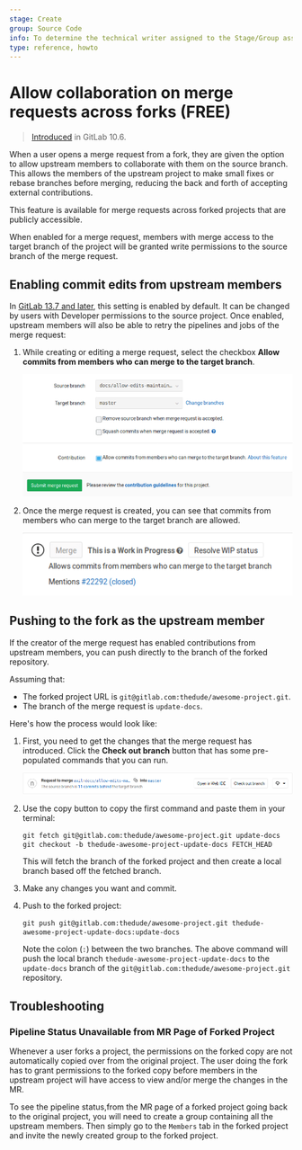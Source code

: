 ```yaml
---
stage: Create
group: Source Code
info: To determine the technical writer assigned to the Stage/Group associated with this page, see https://about.gitlab.com/handbook/engineering/ux/technical-writing/#assignments
type: reference, howto
---
```


# Allow collaboration on merge requests across forks **(FREE)**

> [Introduced](https://gitlab.com/gitlab-org/gitlab-foss/-/merge_requests/17395) in GitLab 10.6.

When a user opens a merge request from a fork, they are given the option to allow
upstream members to collaborate with them on the source branch. This allows
the members of the upstream project to make small fixes or rebase branches
before merging, reducing the back and forth of accepting external contributions.

This feature is available for merge requests across forked projects that are
publicly accessible.

When enabled for a merge request, members with merge access to the target
branch of the project will be granted write permissions to the source branch
of the merge request.

## Enabling commit edits from upstream members

In [GitLab 13.7 and later](https://gitlab.com/gitlab-org/gitlab/-/issues/23308),
this setting is enabled by default. It can be changed by users with Developer
permissions to the source project. Once enabled, upstream members will also be
able to retry the pipelines and jobs of the merge request:

1. While creating or editing a merge request, select the checkbox **Allow
   commits from members who can merge to the target branch**.

   ![Enable contribution](img/allow_collaboration.png)

1. Once the merge request is created, you can see that commits from members who
   can merge to the target branch are allowed.

   ![Check that contribution is enabled](img/allow_collaboration_after_save.png)

## Pushing to the fork as the upstream member

If the creator of the merge request has enabled contributions from upstream
members, you can push directly to the branch of the forked repository.

Assuming that:

- The forked project URL is `git@gitlab.com:thedude/awesome-project.git`.
- The branch of the merge request is `update-docs`.

Here's how the process would look like:

1. First, you need to get the changes that the merge request has introduced.
   Click the **Check out branch** button that has some pre-populated
   commands that you can run.

   ![Check out branch button](img/checkout_button.png)

1. Use the copy button to copy the first command and paste them
   in your terminal:

   ```shell
   git fetch git@gitlab.com:thedude/awesome-project.git update-docs
   git checkout -b thedude-awesome-project-update-docs FETCH_HEAD
   ```

   This will fetch the branch of the forked project and then create a local branch
   based off the fetched branch.

1. Make any changes you want and commit.
1. Push to the forked project:

   ```shell
   git push git@gitlab.com:thedude/awesome-project.git thedude-awesome-project-update-docs:update-docs
   ```

   Note the colon (`:`) between the two branches. The above command will push the
   local branch `thedude-awesome-project-update-docs` to the
   `update-docs` branch of the `git@gitlab.com:thedude/awesome-project.git` repository.

## Troubleshooting

### Pipeline Status Unavailable from MR Page of Forked Project 

Whenever a user forks a project, the permissions on the forked copy are not automatically copied over from the original project. The user doing the fork has to grant permissions to the forked copy before members in the upstream project will have access to view and/or merge the changes in the MR. 

To see the pipeline status,from the MR page of a forked project going back to the original project, you will need to create a group containing all the upstream members. Then simply go to the `Members` tab in the forked project and invite the newly created group to the forked project.


<!-- ## Troubleshooting
Include any troubleshooting steps that you can foresee. If you know beforehand what issues
one might have when setting this up, or when something is changed, or on upgrading, it's
important to describe those, too. Think of things that may go wrong and include them here.
This is important to minimize requests for support, and to avoid doc comments with
questions that you know someone might ask.

Each scenario can be a third-level heading, e.g. `### Getting error message X`.
If you have none to add when creating a doc, leave this section in place
but commented out to help encourage others to add to it in the future. -->
